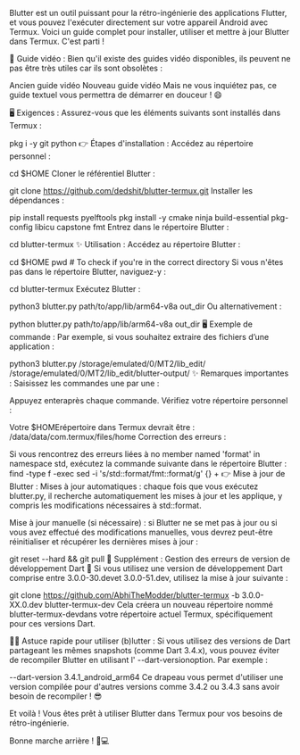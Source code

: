 Blutter est un outil puissant pour la rétro-ingénierie des applications Flutter, et vous pouvez l'exécuter directement sur votre appareil Android avec Termux. Voici un guide complet pour installer, utiliser et mettre à jour Blutter dans Termux. C'est parti !

🎥 Guide vidéo :
Bien qu'il existe des guides vidéo disponibles, ils peuvent ne pas être très utiles car ils sont obsolètes :

Ancien guide vidéo
Nouveau guide vidéo
Mais ne vous inquiétez pas, ce guide textuel vous permettra de démarrer en douceur ! 😄

🖥 Exigences :
Assurez-vous que les éléments suivants sont installés dans Termux :

pkg i -y git python
👉 Étapes d'installation :
Accédez au répertoire personnel :

cd $HOME
Cloner le référentiel Blutter :

git clone https://github.com/dedshit/blutter-termux.git
Installer les dépendances :

pip install requests pyelftools
pkg install -y cmake ninja build-essential pkg-config libicu capstone fmt
Entrez dans le répertoire Blutter :

cd blutter-termux
✨ Utilisation :
Accédez au répertoire Blutter :

cd $HOME
pwd   # To check if you're in the correct directory
Si vous n'êtes pas dans le répertoire Blutter, naviguez-y :

cd blutter-termux
Exécutez Blutter :

python3 blutter.py path/to/app/lib/arm64-v8a out_dir
Ou alternativement :

python blutter.py path/to/app/lib/arm64-v8a out_dir
🖥 Exemple de commande :
Par exemple, si vous souhaitez extraire des fichiers d’une application :

python3 blutter.py /storage/emulated/0/MT2/lib_edit/ /storage/emulated/0/MT2/lib_edit/blutter-output/
✨ Remarques importantes :
Saisissez les commandes une par une :

Appuyez enteraprès chaque commande.
Vérifiez votre répertoire personnel :

Votre $HOMErépertoire dans Termux devrait être :
   /data/data/com.termux/files/home
Correction des erreurs :

Si vous rencontrez des erreurs liées à no member named 'format' in namespace std, exécutez la commande suivante dans le répertoire Blutter :
   find -type f -exec sed -i 's/std::format/fmt::format/g' {} +
👉 Mise à jour de Blutter :
Mises à jour automatiques :
chaque fois que vous exécutez blutter.py, il recherche automatiquement les mises à jour et les applique, y compris les modifications nécessaires à std::format.

Mise à jour manuelle (si nécessaire) : si Blutter ne se met pas à jour ou si vous avez effectué des modifications manuelles, vous devrez peut-être réinitialiser et récupérer les dernières mises à jour :

  git reset --hard && git pull
🥷 Supplément : Gestion des erreurs de version de développement Dart 🐛
Si vous utilisez une version de développement Dart comprise entre 3.0.0-30.devet 3.0.0-51.dev, utilisez la mise à jour suivante :

git clone https://github.com/AbhiTheModder/blutter-termux -b 3.0.0-XX.0.dev blutter-termux-dev
Cela créera un nouveau répertoire nommé blutter-termux-devdans votre répertoire actuel Termux, spécifiquement pour ces versions Dart.

👷‍♂️ Astuce rapide pour utiliser (b)lutter :
Si vous utilisez des versions de Dart partageant les mêmes snapshots (comme Dart 3.4.x), vous pouvez éviter de recompiler Blutter en utilisant l' --dart-versionoption. Par exemple :

--dart-version 3.4.1_android_arm64
Ce drapeau vous permet d'utiliser une version compilée pour d'autres versions comme 3.4.2 ou 3.4.3 sans avoir besoin de recompiler ! 😎

Et voilà ! Vous êtes prêt à utiliser Blutter dans Termux pour vos besoins de rétro-ingénierie.

Bonne marche arrière ! 🔧💻
